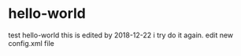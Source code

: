 # hello-world
test hello-world
this is edited by 2018-12-22
i try do it again.
edit new config.xml file

